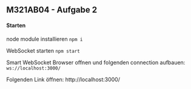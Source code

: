 ## M321AB04 - Aufgabe 2

#### Starten

node module installieren
`npm i`

WebSocket starten
`npm start`

Smart WebSocket Browser offnen und folgenden connection aufbauen:
`ws://localhost:3000/`

Folgenden Link öffnen:
http://localhost:3000/
